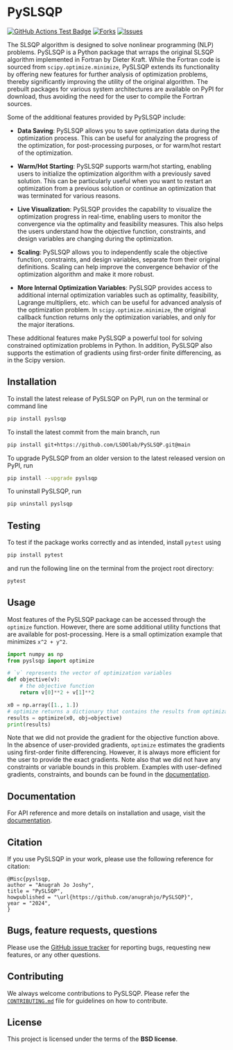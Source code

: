 # PySLSQP

<!---
[![Python](https://img.shields.io/pypi/pyversions/PySLSQP)](https://img.shields.io/pypi/pyversions/PySLSQP)
[![Pypi](https://img.shields.io/pypi/v/PySLSQP)](https://pypi.org/project/PySLSQP/)
[![Coveralls Badge][13]][14]
[![PyPI version][10]][11]
[![PyPI Monthly Downloads][12]][11]
-->

[![GitHub Actions Test Badge](https://github.com/anugrahjo/PySLSQP/actions/workflows/actions.yml/badge.svg)](https://github.com/anugrahjo/PySLSQP/actions)
[![Forks](https://img.shields.io/github/forks/anugrahjo/PySLSQP.svg)](https://github.com/anugrahjo/PySLSQP/network)
[![Issues](https://img.shields.io/github/issues/anugrahjo/PySLSQP.svg)](https://github.com/anugrahjo/PySLSQP/issues)

The SLSQP algorithm is designed to solve nonlinear programming (NLP) problems.
PySLSQP is a Python package that wrraps the original SLSQP algorithm 
implemented in Fortran by Dieter Kraft.
While the Fortran code is sourced from `scipy.optimize.minimize`, 
PySLSQP extends its functionality 
by offering new features for further analysis of optimization problems, 
thereby significantly improving the utility of the original algorithm.
The prebuilt packages for various system architectures are available on PyPI for download, 
thus avoiding the need for the user to compile the Fortran sources.


Some of the additional features provided by PySLSQP include:

- **Data Saving**: PySLSQP allows you to save optimization data during the optimization process. 
  This can be useful for analyzing the progress of the optimization, for post-processing purposes, 
  or for warm/hot restart of the optimization.

- **Warm/Hot Starting**: PySLSQP supports warm/hot starting, enabling users to initialize the optimization 
  algorithm with a previously saved solution. This can be particularly useful when you want to restart an 
  optimization from a previous solution or continue an optimization that was terminated
  for various reasons.

- **Live Visualization**: PySLSQP provides the capability to visualize the optimization progress in real-time,
  enabling users to monitor the convergence via the optimality and feasibility measures.
  This also helps the users understand how the objective function, constraints, and design variables 
  are changing during the optimization.

- **Scaling**: PySLSQP allows you to independently scale the objective function, constraints, and design variables, 
  separate from their original definitions.
  Scaling can help improve the convergence behavior of the optimization algorithm and make it more robust.

- **More Internal Optimization Variables**: PySLSQP provides access to additional internal optimization variables
  such as optimality, feasibility, Lagrange multipliers, etc. which can be useful for advanced analysis 
  of the optimization problem. 
  In `scipy.optimize.minimize`, the original callback function 
  returns only the optimization variables, and only for the major iterations.

These additional features make PySLSQP a powerful tool for solving constrained optimization problems in Python.
In addition, PySLSQP also supports the estimation of gradients using first-order finite differencing, 
as in the Scipy version. 

<!-- ## Dependencies
Before installing PySLSQP, make sure you have the dependencies installed.
Numpy is the minimum requirement for using PySLSQP. 
[numpy](https://numpy.org/install/) can be installed from PyPI with
```sh
pip install numpy
```
Additionally, if you need to save optimization data and visualize different variables during the optimization,
install `h5py` and `matplotlib` respectively.
All the dependencies can be installed at once with 
```sh
pip install numpy h5py matplotlib
``` -->

## Installation

To install the latest release of PySLSQP on PyPI, run on the terminal or command line
```sh
pip install pyslsqp
```

To install the latest commit from the main branch, run
```sh
pip install git+https://github.com/LSDOlab/PySLSQP.git@main
```
<!-- Note that this will compile the package locally on your computer.
Therefore, this is  not recommended unless you are a developer and wants to edit the package for your use. -->

To upgrade PySLSQP from an older version to the latest released version on PyPI, run
```sh
pip install --upgrade pyslsqp
```

To uninstall PySLSQP, run
```sh
pip uninstall pyslsqp
```

## Testing
To test if the package works correctly and as intended, install `pytest` using
```sh
pip install pytest
```

and run the following line on the terminal from the project root directory:
```sh
pytest
```

## Usage
Most features of the PySLSQP package can be accessed through the `optimize` function.
However, there are some additional utility functions that are available for post-processing.
Here is a small optimization example that minimizes `x^2 + y^2`.

```python
import numpy as np
from pyslsqp import optimize

# `v` represents the vector of optimization variables
def objective(v):
    # the objective function
    return v[0]**2 + v[1]**2

x0 = np.array([1., 1.])
# optimize returns a dictionary that contains the results from optimization
results = optimize(x0, obj=objective)
print(results)
```
Note that we did not provide the gradient for the objective function above.
In the absence of user-provided gradients, `optimize` estimates the gradients
using first-order finite differencing.
However, it is always more efficient for the user to provide the exact gradients.
Note also that we did not have any constraints or variable bounds in this problem.
Examples with user-defined gradients, constraints, and bounds
can be found in the [documentation](https://pyslsqp.readthedocs.io/).

## Documentation
For API reference and more details on installation and usage, visit the [documentation](https://pyslsqp.readthedocs.io/).

## Citation
If you use PySLSQP in your work, please use the following reference for citation:

```
@Misc{pyslsqp,
author = "Anugrah Jo Joshy",
title = "PySLSQP",
howpublished = "\url{https://github.com/anugrahjo/PySLSQP}",
year = "2024",
}
```

## Bugs, feature requests, questions
Please use the [GitHub issue tracker](https://github.com/anugrahjo/PySLSQP/issues) for reporting bugs, requesting new features, or any other questions.

## Contributing
We always welcome contributions to PySLSQP. 
Please refer the [`CONTRIBUTING.md`](https://github.com/anugrahjo/PySLSQP_alpha/blob/main/CONTRIBUTING.md) 
file for guidelines on how to contribute.

## License
This project is licensed under the terms of the **BSD license**.
